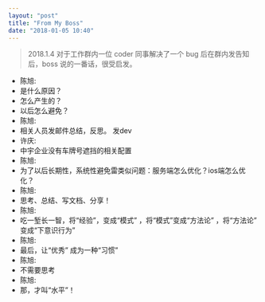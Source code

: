 ```yaml
---
layout: "post"
title: "From My Boss"
date: "2018-01-05 10:40"
---
```


> 2018.1.4 对于工作群内一位 coder 同事解决了一个 bug 后在群内发告知后，boss 说的一番话，很受启发。

- 陈旭:
- 是什么原因？
- 怎么产生的？
- 以后怎么避免？
- 陈旭:
- 相关人员发邮件总结，反思。  发dev
- 许庆:
- 中宇企业没有车牌号遮挡的相关配置
- 陈旭:
- 为了以后长期性，系统性避免雷类似问题：服务端怎么优化？ios端怎么优化？
- 陈旭:
- 思考、总结、写文档、分享！
- 陈旭:
- 吃一堑长一智，将“经验”，变成“模式” ，将“模式”变成“方法论” ，将“方法论” 变成“下意识行为”
- 陈旭:
- 最后，让“优秀” 成为一种“习惯”
- 陈旭:
- 不需要思考
- 陈旭:
- 那，才叫“水平”！

